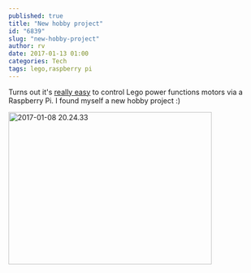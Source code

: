 ```yaml
---
published: true
title: "New hobby project"
id: "6839"
slug: "new-hobby-project"
author: rv
date: 2017-01-13 01:00
categories: Tech
tags: lego,raspberry pi
---
```

Turns out it's <a href="http://pdwhomeautomation.blogspot.co.uk/2012/11/raspberry-pi-powered-lego-car.html?m=1" target="_blank">really easy</a> to control Lego power functions motors via a Raspberry Pi. I found myself a new hobby project :)

<a href="https://s3.amazonaws.com/cfwblog/uploads/2017/01/2017-01-08-20.24.33.jpg"><img class="aligncenter size-medium wp-image-6840" src="https://s3.amazonaws.com/cfwblog/uploads/2017/01/2017-01-08-20.24.33-400x300.jpg" alt="2017-01-08 20.24.33" width="400" height="300" /></a>
